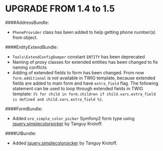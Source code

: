 UPGRADE FROM 1.4 to 1.5
=======================

####AddressBundle:
- `PhoneProvider` class has been added to help getting phone number(s) from object.

####EntityExtendBundle:
- `Tools\ExtendConfigDumper` constant `ENTITY` has been deprecated
- Naming of proxy classes for extended entities has been changed to fix naming conflicts
- Adding of extended fields to form has been changed. From now `form.additional` is not available in TWIG template, because extended fields are added to main form and have  `extra_field` flag. The following statement can be used to loop through extended fields in TWIG template: `{% for child in form.children if child.vars.extra_field is defined and child.vars.extra_field %}`.

####FormBundle:
- Added `oro_simple_color_picker` Symfony2 form type using [jquery.simplecolorpicker](https://github.com/tkrotoff/jquery-simplecolorpicker) by Tanguy Krotoff.

####UIBundle:
- Added [jquery.simplecolorpicker](https://github.com/tkrotoff/jquery-simplecolorpicker) by Tanguy Krotoff.
